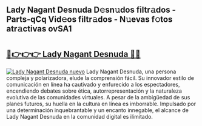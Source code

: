 ## Lady Nagant Desnuda D𝚎sn𝚞dos filtr𝚊dos - Parts-qCq Vid𝚎os filtr𝚊dos - N𝚞evas f𝚘tos atr𝚊ctivas ovSA1

# <h2><a href="http://mb0fxq.tromn.icu/?c=Lady+Nagant+Desnuda">🔗👉👉👉 Lady Nagant Desnuda 🔗🔗</a></h2>

[![Lady Nagant Desnuda nuevo](https://i.imgur.com/pEAQMta.gif)](http://mb0fxq.tromn.icu/?c=Lady+Nagant+Desnuda)
Lady Nagant Desnuda, una persona compleja y polarizadora, elude la comprensión fácil. Su innovador estilo de comunicación en línea ha cautivado y enfurecido a los espectadores, encendiendo debates sobre ética, autorrepresentación y la naturaleza evolutiva de las comunidades virtuales. A pesar de la ambigüedad de sus planes futuros, su huella en la cultura en línea es imborrable. Impulsado por una determinación inquebrantable y un encanto innegable, el alcance de Lady Nagant Desnuda en la comunidad digital es ilimitado.
